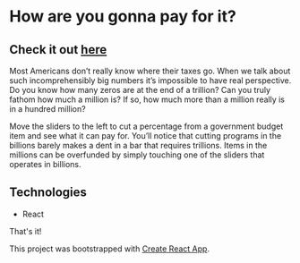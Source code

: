 # How are you gonna pay for it?

## Check it out [here](https://howareyougonnapayforit.org)

Most Americans don’t really know where their taxes go. When we talk about such incomprehensibly big numbers it’s impossible to have real perspective. Do you know how many zeros are at the end of a trillion? Can you truly fathom how much a million is? If so, how much more than a million really is in a hundred million?

Move the sliders to the left to cut a percentage from a government budget item and see what it can pay for. You’ll notice that cutting programs in the billions barely makes a dent in a bar that requires trillions. Items in the millions can be overfunded by simply touching one of the sliders that operates in billions.

## Technologies
- React

That's it!

This project was bootstrapped with [Create React App](https://github.com/facebook/create-react-app).
